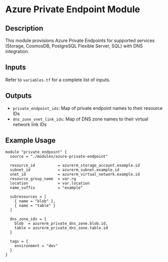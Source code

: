 # Azure Private Endpoint Module

## Description

This module provisions Azure Private Endpoints for supported services (Storage, CosmosDB, PostgreSQL Flexible Server, SQL) with DNS integration.

## Inputs

Refer to `variables.tf` for a complete list of inputs.

## Outputs

- `private_endpoint_ids`: Map of private endpoint names to their resource IDs
- `dns_zone_vnet_link_ids`: Map of DNS zone names to their virtual network link IDs

## Example Usage

```hcl
module "private_endpoint" {
  source = "./modules/azure-private-endpoint"

  resource_id          = azurerm_storage_account.example.id
  subnet_id            = azurerm_subnet.example.id
  vnet_id              = azurerm_virtual_network.example.id
  resource_group_name  = var.rg
  location             = var.location
  name_suffix          = "example"

  subresources = [
    { name = "blob" },
    { name = "table" }
  ]

  dns_zone_ids = {
    blob  = azurerm_private_dns_zone.blob.id,
    table = azurerm_private_dns_zone.table.id
  }

  tags = {
    environment = "dev"
  }
}
```
